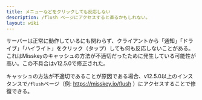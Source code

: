 ```yaml
---
title: メニューなどをクリックしても反応しない
description: /flush ページにアクセスすると直るかもしれない。
layout: wiki
---
```

サーバーは正常に動作しているにも関わらず、クライアントから「通知」「ドライブ」「ハイライト」をクリック（タップ）しても何も反応しないことがある。  
これはMisskeyのキャッシュの方法が不適切だったために発生している可能性が高い。この不具合はv12.5.0で修正された。

キャッシュの方法が不適切であることが原因である場合、v12.5.0以上のインスタンスで`/flush`ページ（例: https://misskey.io/flush ）にアクセスすることで修復できる。
